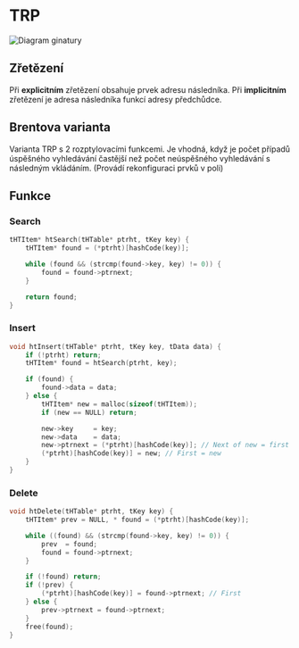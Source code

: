 # TRP

![Diagram ginatury](https://image.prntscr.com/image/w-E-b8TQTeW-tz4akxFFkw.png "Diagram ginatury")

## Zřetězení

Při **explicitním** zřetězení obsahuje prvek adresu následníka.
Při **implicitním** zřetězení je adresa následníka funkcí adresy předchůdce.

## Brentova varianta

Varianta TRP s 2 rozptylovacími funkcemi. Je vhodná, když je počet případů úspěšného vyhledávání častější než počet neúspěšného vyhledávání s následným vkládáním. (Provádí rekonfiguraci prvků v poli)

## Funkce

### Search

```c
tHTItem* htSearch(tHTable* ptrht, tKey key) {
    tHTItem* found = (*ptrht)[hashCode(key)];

    while (found && (strcmp(found->key, key) != 0)) {
        found = found->ptrnext;
    }

    return found;
}
```

### Insert

```c
void htInsert(tHTable* ptrht, tKey key, tData data) {
    if (!ptrht) return;
    tHTItem* found = htSearch(ptrht, key);

    if (found) {
        found->data = data;
    } else {
        tHTItem* new = malloc(sizeof(tHTItem));
        if (new == NULL) return;

        new->key     = key;
        new->data    = data;
        new->ptrnext = (*ptrht)[hashCode(key)]; // Next of new = first
        (*ptrht)[hashCode(key)] = new; // First = new
    }
}
```

### Delete

```c
void htDelete(tHTable* ptrht, tKey key) {
    tHTItem* prev = NULL, * found = (*ptrht)[hashCode(key)];

    while ((found) && (strcmp(found->key, key) != 0)) {
        prev  = found;
        found = found->ptrnext;
    }

    if (!found) return;
    if (!prev) {
        (*ptrht)[hashCode(key)] = found->ptrnext; // First
    } else {
        prev->ptrnext = found->ptrnext;
    }
    free(found);
}
```
